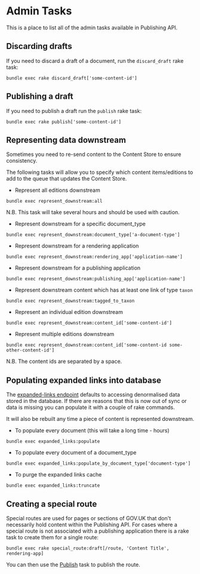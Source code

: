 # Admin Tasks

This is a place to list all of the admin tasks available in Publishing API.

## Discarding drafts

If you need to discard a draft of a document, run the `discard_draft` rake task:

```
bundle exec rake discard_draft['some-content-id']
```

## Publishing a draft

If you need to publish a draft run the `publish` rake task:

```
bundle exec rake publish['some-content-id']
```

## Representing data downstream

Sometimes you need to re-send content to the Content Store to ensure consistency.

The following tasks will allow you to specify which content items/editions to add to the queue that updates the Content Store.

* Represent all editions downstream
```
bundle exec represent_downstream:all
```
N.B. This task will take several hours and should be used with caution.

* Represent downstream for a specific document_type
```
bundle exec represent_downstream:document_type['a-document-type']
```

* Represent downstream for a rendering application
```
bundle exec represent_downstream:rendering_app['application-name']
```

* Represent downstream for a publishing application
```
bundle exec represent_downstream:publishing_app['application-name']
```

* Represent downstream content which has at least one link of type `taxon`
```
bundle exec represent_downstream:tagged_to_taxon
```

* Represent an individual edition downstream
```
bundle exec represent_downstream:content_id['some-content-id']
```

* Represent multiple editions downstream
```
bundle exec represent_downstream:content_id['some-content-id some-other-content-id']
```
N.B. The content ids are separated by a space.

## Populating expanded links into database

The [expanded-links endpoint](api.md#get-v2expanded-linkscontent_id) defaults
to accessing denormalised data stored in the database. If there are reasons
that this is now out of sync or data is missing you can populate it with
a couple of rake commands.

It will also be rebuilt any time a piece of content is represented downstream.

* To populate every document (this will take a long time - hours)
```
bundle exec expanded_links:populate
```

* To populate every document of a document_type
```
bundle exec expanded_links:populate_by_document_type['document-type']
```

* To purge the expanded links cache
```
bundle exec expanded_links:truncate
```

## Creating a special route

Special routes are used for pages or sections of GOV.UK that don't necessarily
hold content within the Publishing API. For cases where a special route is not
associated with a publishing application there is a rake task to create them
for a single route:

```
bundle exec rake special_route:draft[/route, 'Content Title', rendering-app]
```

You can then use the [Publish](#publishing-a-draft) task to publish the route.
